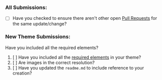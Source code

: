### All Submissions:
* [ ] Have you checked to ensure there aren't other open [Pull Requests](../pulls) for the same update/change?

<!-- You can erase any parts of this template not applicable to your Pull Request. -->

### New Theme Submissions:
Have you included all the required elements? 
1. [ ] Have you included all the [required elements](../../themes#description-of-an-edgetx-theme) in your theme?
2. [ ] Are images in the correct resolution?
3. [ ] Have you updated the `readme.md` to include reference to your creation?
